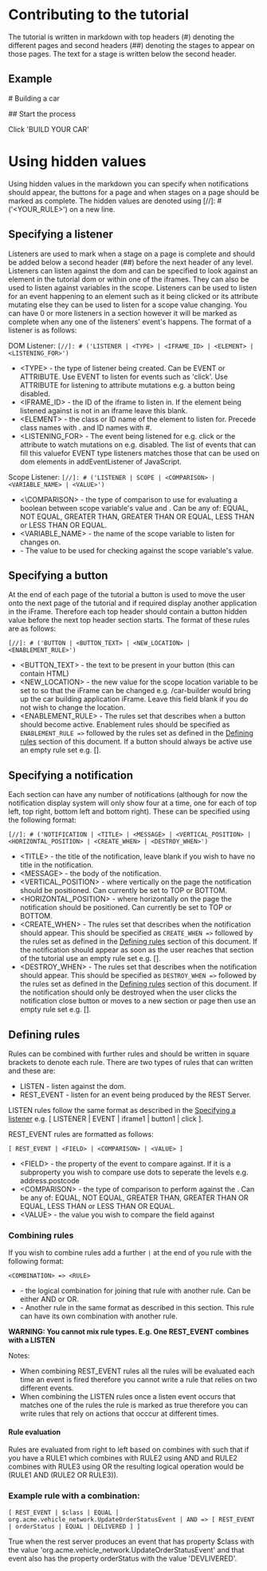 # Contributing to the tutorial

The tutorial is written in markdown with top headers (\#) denoting the different pages and second headers (\#\#) denoting the stages to appear on those pages. The text for a stage is written below the second header.

## Example 

\# Building a car

\## Start the process

Click 'BUILD YOUR CAR'

# Using hidden values

Using hidden values in the markdown you can specify when notifications should appear, the buttons for a page and when stages on a page should be marked as complete. The hidden values are denoted using [//]: # ('<YOUR_RULE>') on a new line.

## Specifying a listener
Listeners are used to mark when a stage on a page is complete and should be added below a second header (\#\#) before the next header of any level. Listeners can listen against the dom and can be specified to look against an element in the tutorial dom or within one of the iframes. They can also be used to listen against variables in the scope. Listeners can be used to listen for an event happening to an element such as it being clicked or its attribute mutating else they can be used to listen for a scope value changing. You can have 0 or more listeners in a section however it will be marked as complete when any one of the listeners' event's happens. The format of a listener is as follows:

DOM Listener: 
`[//]: # ('LISTENER | <TYPE> | <IFRAME_ID> | <ELEMENT> | <LISTENING_FOR>')`

- \<TYPE> - the type of listener being created. Can be EVENT or ATTRIBUTE. Use EVENT to listen for events such as 'click'. Use ATTRIBUTE for listening to attribute mutations e.g. a button being disabled.
- <IFRAME_ID> - the ID of the iframe to listen in. If the element being listened against is not in an iframe leave this blank.
- \<ELEMENT> - the class or ID name of the element to listen for. Precede class names with . and ID names with \#.
- <LISTENING_FOR> - The event being listened for e.g. click or the attribute to watch mutations on e.g. disabled. The list of events that can fill this valuefor EVENT type listeners matches those that can be used on dom elements in addEventListener of JavaScript.

Scope Listener:
`[//]: # ('LISTENER | SCOPE | <COMPARISON> | <VARIABLE_NAME> | <VALUE>')`

- <\COMPARISON> - the type of comparison to use for evaluating a boolean between scope variable's value and <VALUE>. Can be any of: EQUAL, NOT EQUAL, GREATER THAN, GREATER THAN OR EQUAL, LESS THAN or LESS THAN OR EQUAL.
- <VARIABLE_NAME> - the name of the scope variable to listen for changes on.
- <VALUE> - The value to be used for checking against the scope variable's value.

## Specifying a button
At the end of each page of the tutorial a button is used to move the user onto the next page of the tutorial and if required display another application in the iFrame. Therefore each top header should contain a button hidden value before the next top header section starts. The format of these rules are as follows: 

`[//]: # ('BUTTON | <BUTTON_TEXT> | <NEW_LOCATION> | <ENABLEMENT_RULE>')`

- <BUTTON_TEXT> - the text to be present in your button (this can contain HTML)
- <NEW_LOCATION> - the new value for the scope location variable to be set to so that the iFrame can be changed e.g. /car-builder would bring up the car building application iFrame. Leave this field blank if you do not wish to change the location.
- <ENABLEMENT_RULE> - The rules set that describes when a button should become active. Enablement rules should be specified as `ENABLEMENT_RULE =>` followed by the rules set as defined in the [Defining rules](#rulesDefinition) section of this document. If a button should always be active use an empty rule set e.g. [].

## Specifying a notification
Each section can have any number of notifications (although for now the notification display system will only show four at a time, one for each of top left, top right, bottom left and bottom right). These can be specified using the following  format:

`[//]: # ('NOTIFICATION | <TITLE> | <MESSAGE> | <VERTICAL_POSITION> | <HORIZONTAL_POSITION> | <CREATE_WHEN> | <DESTROY_WHEN>')`

- \<TITLE> - the title of the notification, leave blank if you wish to have no title in the notification.
- \<MESSAGE> - the body of the notification.
- <VERTICAL_POSITION> - where vertically on the page the notification should be positioned. Can currently be set to TOP or BOTTOM.
- <HORIZONTAL_POSITION> - where horizontally on the page the notification should be positioned. Can currently be set to TOP or BOTTOM.
- <CREATE_WHEN> - The rules set that describes when the notification should appear. This should be specified as `CREATE_WHEN =>` followed by the rules set as defined in the [Defining rules](#rulesDefinition) section of this document. If the notification should appear as soon as the user reaches that section of the tutorial use an empty rule set e.g. [].
- <DESTROY_WHEN> - The rules set that describes when the notification should appear. This should be specified as `DESTROY_WHEN =>` followed by the rules set as defined in the [Defining rules](#rulesDefinition) section of this document. If the notification should only be destroyed when the user clicks the notification close button or moves to a new section or page then use an empty rule set e.g. [].

## Defining rules<a name="rulesDefinition"></a>
Rules can be combined with further rules and should be written in square brackets to denote each rule. There are two types of rules that can written and these are:
- LISTEN - listen against the dom.
- REST_EVENT - listen for an event being produced by the REST Server.

LISTEN rules follow the same format as described in the [Specifying a listener](#listenerDefinition) e.g. [ LISTENER | EVENT | iframe1 | button1 | click ].

REST_EVENT rules are formatted as follows: 

`[ REST_EVENT | <FIELD> | <COMPARISON> | <VALUE> ]`

- \<FIELD> - the property of the event to compare against. If it is a subproperty you wish to compare use dots to seperate the levels e.g. address.postcode
- \<COMPARISON> - the type of comparison to perform against the <VALUE>. Can be any of: EQUAL, NOT EQUAL, GREATER THAN, GREATER THAN OR EQUAL, LESS THAN or LESS THAN OR EQUAL.
- \<VALUE> - the value you wish to compare the field against

### Combining rules
If you wish to combine rules add a further `|` at the end of you rule with the following format:

`<COMBINATION> => <RULE>`

- <COMBINATION> - the logical combination for joining that rule with another rule. Can be either AND or OR.
- <RULE> - Another rule in the same format as described in this section. This rule can have its own combination with another rule. 

**WARNING: You cannot mix rule types. E.g. One REST_EVENT combines with a LISTEN**

Notes:
- When combining REST_EVENT rules all the rules will be evaluated each time an event is fired therefore you cannot write a rule that relies on two different events.
- When combining the LISTEN rules once a listen event occurs that matches one of the rules the rule is marked as true therefore you can write rules that rely on actions that occcur at different times.

#### Rule evaluation

Rules are evaluated from right to left based on combines with such that if you have a RULE1 which combines with RULE2 using AND and RULE2 combines with RULE3 using OR the resulting logical operation would be (RULE1 AND (RULE2 OR RULE3)).

### Example rule with a combination:

`[ REST_EVENT | $class | EQUAL | org.acme.vehicle_network.UpdateOrderStatusEvent | AND => [ REST_EVENT | orderStatus | EQUAL | DELIVERED ] ]`

True when the rest server produces an event that has property $class with the value 'org.acme.vehicle_network.UpdateOrderStatusEvent' and that event also has the property orderStatus with the value 'DEVLIVERED'.